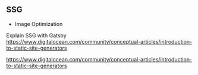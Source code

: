 ## SSG

 - Image Optimization

Explain SSG with Gatsby
https://www.digitalocean.com/community/conceptual-articles/introduction-to-static-site-generators

https://www.digitalocean.com/community/conceptual-articles/introduction-to-static-site-generators